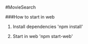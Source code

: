 #MovieSearch

###How to start in web

1. Install dependencies 'npm install'

2. Start in web 'npm start-web'

